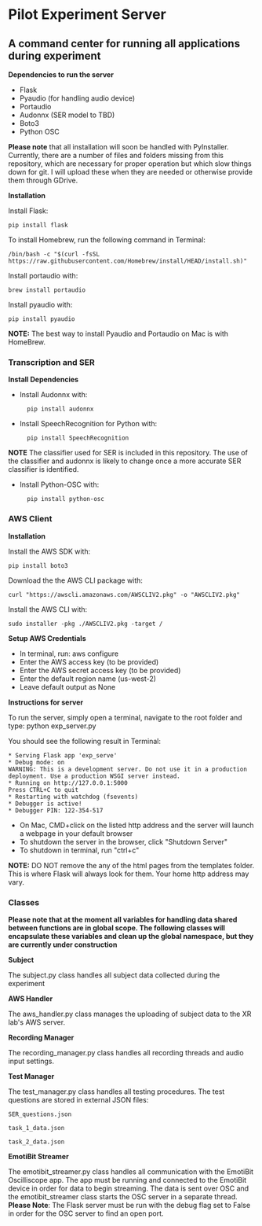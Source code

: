 # Pilot Experiment Server

## A command center for running all applications during experiment

**Dependencies to run the server**
* Flask
* Pyaudio (for handling audio device)
* Portaudio 
* Audonnx (SER model to TBD)
* Boto3
* Python OSC

**Please note** that all installation will soon be handled with PyInstaller. Currently, there are a number of files and folders missing from this repository, which are necessary for proper operation but which slow things down for git. I will upload these when they are needed or otherwise provide them through GDrive.

**Installation**

Install Flask: 

    pip install flask
To install Homebrew, run the following command in Terminal:

    /bin/bash -c "$(curl -fsSL https://raw.githubusercontent.com/Homebrew/install/HEAD/install.sh)"
Install portaudio with:

    brew install portaudio
Install pyaudio with:

    pip install pyaudio

**NOTE:** The best way to install Pyaudio and Portaudio on Mac is with HomeBrew. 

### Transcription and SER

**Install Dependencies**

* Install Audonnx with:

        pip install audonnx

* Install SpeechRecognition for Python with: 

        pip install SpeechRecognition

**NOTE** The classifier used for SER is included in this repository. The use of the classifier and audonnx is likely to change once a more accurate SER classifier is identified.

* Install Python-OSC with:
        
        pip install python-osc


### AWS Client 
**Installation**

Install the AWS SDK with: 

    pip install boto3

Download the the AWS CLI package with: 

    curl "https://awscli.amazonaws.com/AWSCLIV2.pkg" -o "AWSCLIV2.pkg"

Install the AWS CLI with: 

    sudo installer -pkg ./AWSCLIV2.pkg -target /

**Setup AWS Credentials**

* In terminal, run: aws configure
* Enter the AWS access key (to be provided)
* Enter the AWS secret access key (to be provided)
* Enter the default region name (us-west-2)
* Leave default output as None

**Instructions for server**

To run the server, simply open a terminal, navigate to the root folder and type:
python exp_server.py

You should see the following result in Terminal: 
 
    * Serving Flask app 'exp_serve'
    * Debug mode: on
    WARNING: This is a development server. Do not use it in a production deployment. Use a production WSGI server instead.
    * Running on http://127.0.0.1:5000
    Press CTRL+C to quit
    * Restarting with watchdog (fsevents)
    * Debugger is active!
    * Debugger PIN: 122-354-517

* On Mac, CMD+click on the listed http address and the server will launch a webpage in your default browser
* To shutdown the server in the browser, click "Shutdown Server"
* To shutdown in terminal, run "ctrl+c"

**NOTE:** DO NOT remove the any of the html pages from the templates folder. This is where Flask will always look for them. Your home http address may vary.
### Classes

**Please note that at the moment all variables for handling data shared between functions are in global scope. The following classes will encapsulate these variables and clean up the global namespace, but they are currently under construction**

**Subject**

The subject.py class handles all subject data collected during the experiment

**AWS Handler**

The aws_handler.py class manages the uploading of subject data to the XR lab's AWS server.

**Recording Manager**

The recording_manager.py class handles all recording threads and audio input settings.

**Test Manager**

The test_manager.py class handles all testing procedures. The test questions are stored in external JSON files:

    SER_questions.json

    task_1_data.json

    task_2_data.json

**EmotiBit Streamer**

The emotibit_streamer.py class handles all communication with the EmotiBit Oscilliscope app. The app must be running and connected to the EmotiBit device in order for data to begin streaming. The data is sent over OSC and the emotibit_streamer class starts the OSC server in a separate thread. **Please Note**: The Flask server must be run with the debug flag set to False in order for the OSC server to find an open port.